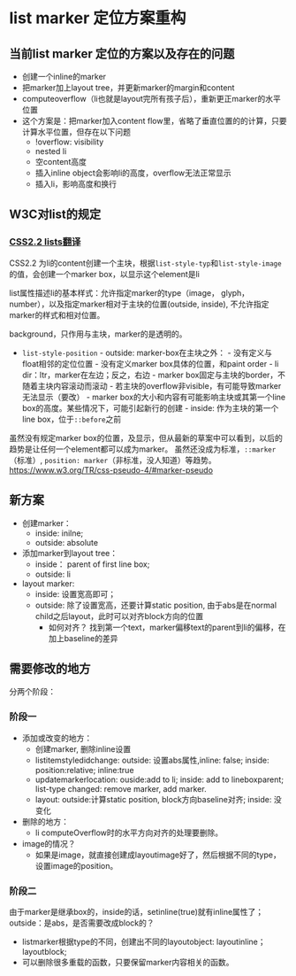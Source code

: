 # list marker 定位方案重构

## 当前list marker 定位的方案以及存在的问题
  - 创建一个inline的marker
  - 把marker加上layout tree，并更新marker的margin和content
  - computeoverflow（li也就是layout完所有孩子后），重新更正marker的水平位置
  - 这个方案是：把marker加入content flow里，省略了垂直位置的的计算，只要计算水平位置，但存在以下问题
    - !overflow: visibility             
    - nested li
    - 空content高度
    - 插入inline object会影响li的高度，overflow无法正常显示
    - 插入li，影响高度和换行

## W3C对list的规定

### [CSS2.2 lists翻译](https://www.w3.org/TR/CSS22/generate.html#listso)

CSS2.2 为li的content创建一个主块，根据`list-style-typ`和`list-style-image`的值，会创建一个marker box，以显示这个element是li

list属性描述li的基本样式：允许指定marker的type（image， glyph， number），以及指定marker相对于主块的位置(outside, inside), 不允许指定marker的样式和相对位置。

background，只作用与主块，marker的是透明的。

- `list-style-position`
        - outside: marker-box在主块之外：
                - 没有定义与float相邻的定位位置
                - 没有定义marker box具体的位置，和paint order
                - li dir：ltr，marker在左边；反之，右边
                - marker box固定与主块的border，不随着主块内容滚动而滚动
                - 若主块的overflow非visible，有可能导致marker无法显示（要改）
                - marker box的大小和内容有可能影响主块或其第一个line box的高度。某些情况下，可能引起新行的创建
        - inside: 作为主块的第一个line box，位于`::before`之前

虽然没有规定marker box的位置，及显示，但从最新的草案中可以看到，以后的趋势是让任何一个element都可以成为marker。
虽然还没成为标准，`::marker`（标准）, `position: marker`（非标准，没人知道）等趋势。
https://www.w3.org/TR/css-pseudo-4/#marker-pseudo


## 新方案

- 创建marker： 
	- inside: inilne; 
	- outside: absolute
- 添加marker到layout tree： 
	- inside： parent of first line box; 
	- outside: li
- layout marker: 
	- inside: 设置宽高即可；
	- outside: 除了设置宽高，还要计算static position, 由于abs是在normal child之后layout，此时可以对齐block方向的位置
		- 如何对齐？ 找到第一个text，marker偏移text的parent到li的偏移，在加上baseline的差异

## 需要修改的地方

分两个阶段：

### 阶段一
- 添加或改变的地方：
	- 创建marker, 删除inline设置
	- listitemstyledidchange: outside: 设置abs属性,inline: false; inside: position:relative; inline:true
	- updatemarkerlocation: ouside:add to li; inside: add to lineboxparent; list-type changed: remove marker, add marker.
	- layout: outside:计算static position, block方向baseline对齐; inside: 没变化
- 删除的地方：
	- li computeOverflow时的水平方向对齐的处理要删除。
- image的情况？
	- 如果是image，就直接创建成layoutimage好了，然后根据不同的type，设置image的position。

### 阶段二

由于marker是继承box的，inside的话，setinline(true)就有inline属性了；outside：是abs，是否需要改成block的？
- listmarker根据type的不同，创建出不同的layoutobject: layoutinline；layoutblock;
- 可以删除很多重载的函数，只要保留marker内容相关的函数。

